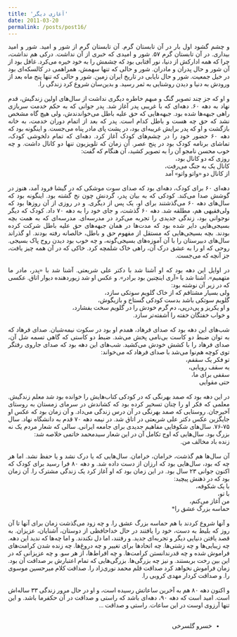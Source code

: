 ```yaml
---
title: 'آغازی دیگر'
date: 2011-03-20
permalink: /posts/post16/
---
```

<div align="justify" dir="rtl" style="font-family:vazir;">


و چشم گشود اول بار در آن تابستان گرم. آن تابستان گرم از شور و امید. شور و امید بیداری. در آن تابستان گرم ۵۷. شور و امیدی که خبری از آن نداشت. درکی هم نداشت، چرا که همه ادارکش از دنیا، نور آفتابی بود که چشمش را به خود خیره می‌کرد. غافل بود از آن شور و حال پدران و مادران. شور و حالی که تنها سهمش، همراهمی در کالسکه‌ای بود در خیل جمعیت. شور و حال نایابی در تاریخ ایران زمین. شور و حالی که تنها پنج ماه بعد از ورودش به دنیا و دیدن روشنایی به ثمر رسید. و بدین‌سان شروع کرد زندگی را.<br>
<br>
و او که جز چند تصویر گنگ و مبهم خاطره‌ دیگری نداشت از سال‌های اولین زندگیش، قدم نهاد به دهه ۶۰. دهه‌ای که با غریبی پدر آغاز شد. پدر جوانی که به حکم خدمت سربازی راهی جبهه‌ها شده بود. جبهه‌هایی که حق علیه باطل می‌خواندندش، ولی هیچ گاه مشخص نشد که حق چه هست و باطل کدام است. پدر که بعد از اتمام دوران خدمت، به خانه بازگشت و او که پدر برایش غریبه‌ای بود،‌ در پشت پای مادر پناه می‌جست. و اینگونه بود که دهه ۶۰ حضور خود را در چشم‌های کودک آغاز کرد. دهه‌ای که تمام دلخوشی کودک، تماشای برنامه کودک بود در پنج عصر. آن زمان که تلویزیون تنها دو کانال داشت. و چه خوب محسن نامجو آن را به تصویر کشید، آن هنگام که گفت:<br>
روزی که دو کانال بود،<br>
کانال یک به جنگ می‌رفت،<br>
از کانال دو «واتو واتو» آمد<br>
<br>
دهه‌ای ۶۰ برای کودک، دهه‌ای بود که صدای سوت موشکی که در گیشا فرود آمد، هنوز در گوشش صدا می‌کند. کودکی که به بیان پدر، گردنش چون نخ گشته بود. اینگونه بود که سال‌های دهه ۶۰ می‌گذشتند برای او، یک پس از دیگری. و در روزی از آن روزها بود که ولی‌فقیهی هم، مطلقه شد. دهه ۶۰ گذشت، و جای خود را به دهه ۷۰ داد. کودک که دیگر نوجوانی بود، زندگی جدیدی را تجربه می‌کرد در مدرسه‌ای. مدرسه‌ای که به همت بچه بسیجی‌هایی دایر شده بود که مدت‌ها در همان جبهه‌های حق علیه باطل شرکت کرده بودند. بچه بسیجی‌هایی که مستقل از مفهوم حق و باطل، خالصانه رفته بودند. او گذراند سال‌های دبیرستان را با آن آموزه‌های بسیجی‌گونه، و چه خوب بود دیدن روح پاک بسیجی. روحی که او را به عشق درک آن، راهی خاک شلمچه کرد. خاکی که در آن همه چیز یافت، جز آنچه که می‌جست.<br>
<br>
در اوایل این دهه بود که او آشنا شد با دکتر علی شریعتی. آشنا شد با «پدر، مادر ما متهمیم». آشنا شد با «آری اینچنین بود برادر». و عکس او شد زیوردهنده دیوار اتاق. عکسی که در زیر آن نوشته بود:<br>
ولی بسیار مشتاقم که از خاک گلویم سوتکی سازد،<br>
گلویم سوتکی باشد بدست کودکی گستاخ و بازیگوش،<br>
و او یکریز و پی‌درپی، دم گرم خودش را در گلویم سخت بفشارد،<br>
و خواب خفتگان خفته را آشفته‌تر سازد.<br>
<br>
شب‌های این دهه بود که صدای فرهاد، همدم او بود در سکوت نیمه‌شبان. صدای فرهاد که به توان ضبط دو کاست بی‌نامی پخش می‌شد. ضبط دو کاستی که گاهی تسمه شل آن، صدای فرهاد را با کشش خودش می‌کشید. شب‌های این دهه بود که صدای جاروی رفتگر توی کوچه هم‌نوا می‌شد با صدای فرهاد که می‌خواند:<br>
تو فکر یک سقفم،<br>
یه سقف رویایی،<br>
سقفی برای ما،<br>
حتی مقوایی<br>
<br>
در این دهه بود که صمد بهرنگی که در کودکی کتاب‌هایش را خوانده بود شد معلم زندگیش. معلمی که فکر او را چنان تسخیر کرده بود که کشاندش در سرمای زمستان به روستای آخیرجان. روستایی که صمد بهرنگی در آن درس زندگی می‌داد. و آن زمان بود که عکس او جایگزین عکس دکتر علی شریعتی در اتاق شد. در نیمه دهه ۷۰ قدم به دانشگاه نهاد. سال‌ ۷۵-۷۶. سال‌های شکوفایی مفاهیم جدیدی برای جامعه ایرانی. سالی که شعار مردم یک نه بزرگ بود. سال‌هایی که اوج تکامل آن در این شعار سیدمحمد خاتمی خلاصه شد:<br>
زنده باد مخالف من.<br>
<br>
آن سال‌ها هم گذشت، خرامان، خرامان. سال‌هایی که یا درک نشد و یا حفظ نشد. اما هر چه که بود، سال‌هایی  بود که ارزان از دست داده شد. و دهه ۸۰ فرا رسید برای کودک که اکنون جوانی ۲۳ سال بود. در این زمان بود که او آغاز کرد یک زندگی مشترک را. آن زمان بود که در ذهنش پیچید: <br>
با یک شکوفه،<br>
با تو،<br>
من آغاز می‌کنم،<br>
حماسه بزرگ عشق را*<br>
<br>
و آنها شروع کردند با هم حماسه بزرگ عشق را. و چه زود می‌گذشت زمان برای آنها تا آن روز که بلیط به دست، خود را یافتند در حال خداحافظی از دوستان، آشنایان، عزیزان. به قصد یافتن دنیایی دیگر و تجربه‌ای  جدید. و رفتند، اما دل نکندند. و اما چه‌ها که ندید این دهه. چه زیبایی‌ها و چه زشتی‌ها. چه اتحادها برای تغییر و چه دروغ‌ها. چه زنده شدن کرامت‌های فراموش شده و چه قدرندانستن کرامت‌ها. و چه افراط‌ها، از هر سو. و چه عزیزانی که در این بین رخت بربستند. و نیز چه بزرگی‌ها. بزرگی‌هایی که تمام اعتبارش بر صداقت آن بود. زمان فراموش نخواهد کرد صداقت قلم محمد نوری‌زاد را. صداقت کلام میرحسین موسوی را. و صداقت کردار مهدی کروبی را.<br>
<br>
و اکنون دهه ۸۰ هم به آخرین ساعاتش رسیده است، و او در حال مرور زندگی ۳۳ ساله‌اش است. امید است که دهه ۹۰، دهه‌ای باشد که راستی و صداقت در آن حکفرما باشد. و این تنها آرزوی اوست در این ساعات. راستی و صداقت ...<br>
<br>
* خسرو گلسرخی


</div>
